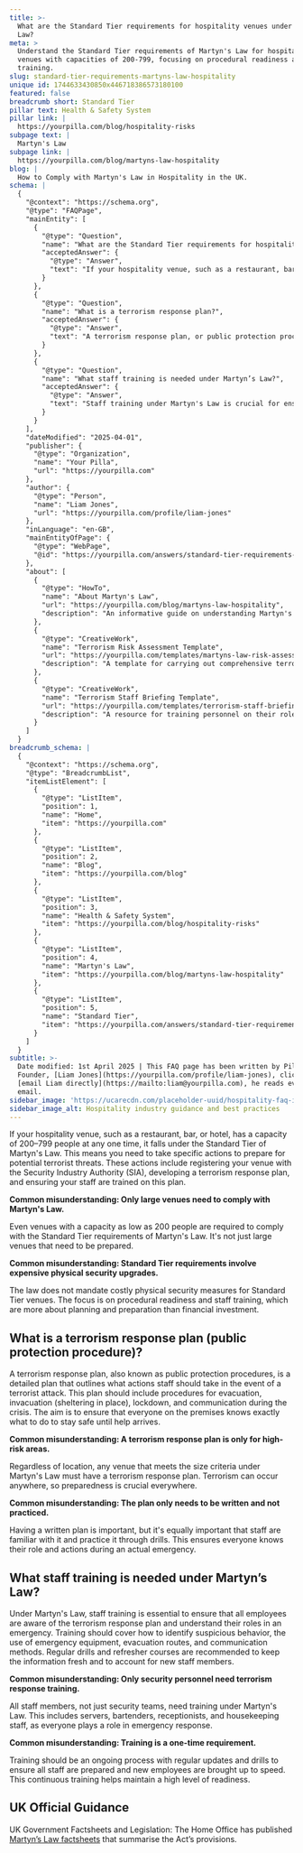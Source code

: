 ```yaml
---
title: >-
  What are the Standard Tier requirements for hospitality venues under Martyn's
  Law?
meta: >
  Understand the Standard Tier requirements of Martyn's Law for hospitality
  venues with capacities of 200-799, focusing on procedural readiness and staff
  training.
slug: standard-tier-requirements-martyns-law-hospitality
unique id: 1744633430850x446718386573180100
featured: false
breadcrumb short: Standard Tier
pillar text: Health & Safety System
pillar link: |
  https://yourpilla.com/blog/hospitality-risks
subpage text: |
  Martyn's Law
subpage link: |
  https://yourpilla.com/blog/martyns-law-hospitality
blog: |
  How to Comply with Martyn's Law in Hospitality in the UK.
schema: |
  {
    "@context": "https://schema.org",
    "@type": "FAQPage",
    "mainEntity": [
      {
        "@type": "Question",
        "name": "What are the Standard Tier requirements for hospitality venues under Martyn's Law?",
        "acceptedAnswer": {
          "@type": "Answer",
          "text": "If your hospitality venue, such as a restaurant, bar, or hotel, accommodates between 200 and 799 people at any one time, it is required to adhere to the Standard Tier of Martyn's Law. Key obligations include registering with the Security Industry Authority, developing a terrorism response plan, and training your staff on this plan. This ensures venues are prepared for potential terrorist threats."
        }
      },
      {
        "@type": "Question",
        "name": "What is a terrorism response plan?",
        "acceptedAnswer": {
          "@type": "Answer",
          "text": "A terrorism response plan, or public protection procedures, is a comprehensive strategy detailing staff actions during a terrorist attack. It covers evacuation, invacuation, lockdown, and communication protocols to ensure everyone knows their role in ensuring safety until help arrives. It is vital to prepare and practise the plan regularly."
        }
      },
      {
        "@type": "Question",
        "name": "What staff training is needed under Martyn’s Law?",
        "acceptedAnswer": {
          "@type": "Answer",
          "text": "Staff training under Martyn's Law is crucial for ensuring all employees understand the terrorism response plan and their specific responsibilities during an emergency. Training encompasses recognizing suspicious behavior, emergency equipment usage, evacuation procedures, and effective communication. Continual updates and drills are recommended to keep staff prepared and informed."
        }
      }
    ],
    "dateModified": "2025-04-01",
    "publisher": {
      "@type": "Organization",
      "name": "Your Pilla",
      "url": "https://yourpilla.com"
    },
    "author": {
      "@type": "Person",
      "name": "Liam Jones",
      "url": "https://yourpilla.com/profile/liam-jones"
    },
    "inLanguage": "en-GB",
    "mainEntityOfPage": {
      "@type": "WebPage",
      "@id": "https://yourpilla.com/answers/standard-tier-requirements-martyns-law-hospitality"
    },
    "about": [
      {
        "@type": "HowTo",
        "name": "About Martyn's Law",
        "url": "https://yourpilla.com/blog/martyns-law-hospitality",
        "description": "An informative guide on understanding Martyn's Law and how it applies to hospitality venues in preparing for possible terrorist threats, including actions and training required."
      },
      {
        "@type": "CreativeWork",
        "name": "Terrorism Risk Assessment Template",
        "url": "https://yourpilla.com/templates/martyns-law-risk-assessment",
        "description": "A template for carrying out comprehensive terrorism risk assessments as mandated by Martyn's Law, useful in enhancing venue security."
      },
      {
        "@type": "CreativeWork",
        "name": "Terrorism Staff Briefing Template",
        "url": "https://yourpilla.com/templates/terrorism-staff-briefing",
        "description": "A resource for training personnel on their roles in responding to terrorism incidents, crucial for compliance under Martyn's Law."
      }
    ]
  }
breadcrumb_schema: |
  {
    "@context": "https://schema.org",
    "@type": "BreadcrumbList",
    "itemListElement": [
      {
        "@type": "ListItem",
        "position": 1,
        "name": "Home",
        "item": "https://yourpilla.com"
      },
      {
        "@type": "ListItem",
        "position": 2,
        "name": "Blog",
        "item": "https://yourpilla.com/blog"
      },
      {
        "@type": "ListItem",
        "position": 3,
        "name": "Health & Safety System",
        "item": "https://yourpilla.com/blog/hospitality-risks"
      },
      {
        "@type": "ListItem",
        "position": 4,
        "name": "Martyn's Law",
        "item": "https://yourpilla.com/blog/martyns-law-hospitality"
      },
      {
        "@type": "ListItem",
        "position": 5,
        "name": "Standard Tier",
        "item": "https://yourpilla.com/answers/standard-tier-requirements-martyns-law-hospitality"
      }
    ]
  }
subtitle: >-
  Date modified: 1st April 2025 | This FAQ page has been written by Pilla
  Founder, [Liam Jones](https://yourpilla.com/profile/liam-jones), click to
  [email Liam directly](https://mailto:liam@yourpilla.com), he reads every
  email.
sidebar_image: 'https://ucarecdn.com/placeholder-uuid/hospitality-faq-image.jpg'
sidebar_image_alt: Hospitality industry guidance and best practices
---
```

If your hospitality venue, such as a restaurant, bar, or hotel, has a capacity of 200–799 people at any one time, it falls under the Standard Tier of Martyn's Law. This means you need to take specific actions to prepare for potential terrorist threats. These actions include registering your venue with the Security Industry Authority (SIA), developing a terrorism response plan, and ensuring your staff are trained on this plan.

**Common misunderstanding: Only large venues need to comply with Martyn's Law.**

Even venues with a capacity as low as 200 people are required to comply with the Standard Tier requirements of Martyn's Law. It's not just large venues that need to be prepared.

**Common misunderstanding: Standard Tier requirements involve expensive physical security upgrades.**

The law does not mandate costly physical security measures for Standard Tier venues. The focus is on procedural readiness and staff training, which are more about planning and preparation than financial investment.

## What is a terrorism response plan (public protection procedure)?

A terrorism response plan, also known as public protection procedures, is a detailed plan that outlines what actions staff should take in the event of a terrorist attack. This plan should include procedures for evacuation, invacuation (sheltering in place), lockdown, and communication during the crisis. The aim is to ensure that everyone on the premises knows exactly what to do to stay safe until help arrives.

**Common misunderstanding: A terrorism response plan is only for high-risk areas.**

Regardless of location, any venue that meets the size criteria under Martyn's Law must have a terrorism response plan. Terrorism can occur anywhere, so preparedness is crucial everywhere.

**Common misunderstanding: The plan only needs to be written and not practiced.**

Having a written plan is important, but it's equally important that staff are familiar with it and practice it through drills. This ensures everyone knows their role and actions during an actual emergency.

## What staff training is needed under Martyn’s Law?

Under Martyn's Law, staff training is essential to ensure that all employees are aware of the terrorism response plan and understand their roles in an emergency. Training should cover how to identify suspicious behavior, the use of emergency equipment, evacuation routes, and communication methods. Regular drills and refresher courses are recommended to keep the information fresh and to account for new staff members.

**Common misunderstanding: Only security personnel need terrorism response training.**

All staff members, not just security teams, need training under Martyn's Law. This includes servers, bartenders, receptionists, and housekeeping staff, as everyone plays a role in emergency response.

**Common misunderstanding: Training is a one-time requirement.**

Training should be an ongoing process with regular updates and drills to ensure all staff are prepared and new employees are brought up to speed. This continuous training helps maintain a high level of readiness.

## UK Official Guidance

UK Government Factsheets and Legislation: The Home Office has published [Martyn’s Law factsheets](https://homeofficemedia.blog.gov.uk/2023/12/06/martyns-law-factsheets/) that summarise the Act’s provisions.
